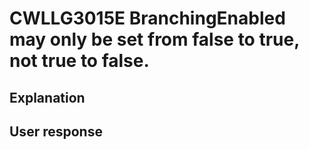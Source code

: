 # CWLLG3015E BranchingEnabled may only be set from false to true, not true to false.

## Explanation

## User response